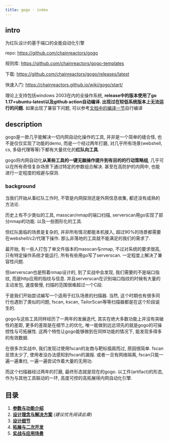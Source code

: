```yaml
---
title: gogo · index
---
```


## intro

为红队设计的基于端口的全能自动化引擎

repo: https://github.com/chainreactors/gogo

规则库: https://github.com/chainreactors/gogo-templates

下载: https://github.com/chainreactors/gogo/releases/latest

快速入门: https://chainreactors.github.io/wiki/gogo/start/

理论上支持包括windows 2003在内的全操作系统, **release中的版本使用了go 1.17+ubuntu-latest以及github action自动编译. 出现过在较低系统版本上无法运行的问题.** 如果出现了兼容下问题, 可以参考[文档中的编译一节](/wiki/gogo/start/#make)自行编译

## description

gogo是一款几乎能解决一切内网自动化操作的工具, 并非是一个简单的缝合怪, 也不是仅仅实现了功能的demo, 而是一个经过两年打磨, 对几乎所有场景(webshell, cs, 多级代理等等)下都有大量优化的**红队向工具**. 

gogo将内网自动化**从某些工具的一键无脑操作提升到有目的的行动策略组**, 几乎可以在所有奇怪复杂场景下通过特定的参数组合解决. 甚至在高防护的内网中, 也能进行一定程度的规避与探测. 

### background

当我们开始从事红队工作时, 不管是内网探测还是外网信息收集, 都还没有成熟的方法论. 

历史上有不少类似的工具, masscan/nmap的端口扫描, serverscan用go实现了部分nmap的功能. 以及一些图形化的工具. 

但红队面临的场景是复杂的, 并非所有情况都能本机接入, 超过90%的场景都需要在webshell/c2/代理下操作. 那么非落地的工具就不能满足的我们的需求了. 

最开始, 有一些人打包了单文件版本的masscan与nmap, 不过对系统的要求很高, 只有特定操作系统才能运行, 所有有些用go写了serverscan. 一定程度上解决了兼容性问题. 

但serverscan也是照着nmap设计的, 到了实战中会发现, 我们需要的不是端口指纹, 而是http应用的指纹与信息. 并且serverscan在识别端口指纹的时候有大量的主动发包, 速度极慢, 扫描的范围很难超过一个C段. 

于是我们开始尝试编写一个适用于红队场景的扫描器.  当然, 这个时期也有很多同行也遇到了类似的问题, fscan, kscan, TailorScan等等扫描器都是在这个阶段诞生的. 

gogo与这些工具同样经历了一两年的发展迭代, 其实在绝大多数功能上并没有突破性的差距, 更多的差距是在细节上的优化, 唯一能做到远远领先的就是gogo的可操控性与可拓展性. 这两个特性让gogo能够做到在同样功能的情况下, 能发现多得多的有效数据. 

在很多次实战中, 我们发现过使用fscan的友商与靶标插肩而过, 原因很简单. fscan反馈太少了, 使用者没办法感知到fscan的漏报. 或者一旦有网络隔离, fscan只能一遍一遍重扫, 一遍一遍尝试作着大量的无用功. 

而这个扫描器经过两年的打磨, 最终形态就是现在的gogo. 以工件(artifact)的形态, 作为与其他工具联动的一环, 高度可控的高拓展得内网自动化引擎. 

## 目录

1. [**参数与功能介绍**](/wiki/gogo/start)
2. [**设计理念与解决方案**](/wiki/gogo/design) *(建议优先阅读此章)*
3. [**设计细节**](/wiki/gogo/detail)
4. [**拓展与二次开发**](/wiki/gogo/extension)
5. [**实战与应用场景**](/wiki/gogo/do)
